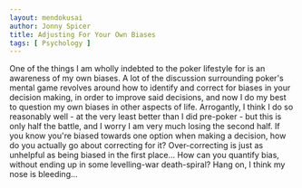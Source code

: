 ```yaml
---
layout: mendokusai
author: Jonny Spicer
title: Adjusting For Your Own Biases
tags: [ Psychology ]
---
```

One of the things I am wholly indebted to the poker lifestyle for is an awareness of my own biases. A lot of the discussion surrounding
poker's mental game revolves around how to identify and correct for biases in your decision making, in order to improve said decisions,
and now I do my best to question my own biases in other aspects of life. Arrogantly, I think I do so reasonably well - at the very
least better than I did pre-poker - but this is only half the battle, and I worry I am very much losing the second half. If you
know you're biased towards one option when making a decision, how do you actually go about correcting for it? Over-correcting
is just as unhelpful as being biased in the first place... How can you quantify bias, without ending up in some levelling-war
death-spiral? Hang on, I think my nose is bleeding...
